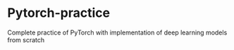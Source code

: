 # Pytorch-practice
Complete practice of PyTorch with implementation of deep learning models from scratch
